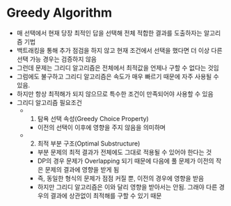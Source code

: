 # Greedy Algorithm

- 매 선택에서 현재 당장 최적인 답을 선택해 전체 적합한 결과를 도출하자는 알고리즘 기법
- 백트래킹을 통해 추가 점검을 하지 않고 현재 조건에서 선택을 했다면 더 이상 다른 선택 가능 경우는 검증하지 않음
- 그런데 문제는 그리디 알고리즘은 전체에서 최적값을 언제나 구할 수 없다는 것임
- 그럼에도 불구하고 그리디 알고리즘은 속도가 매우 빠르기 때문에 자주 사용될 수 있음.
- 하지만 항상 최적해가 되지 않으므로 특수한 조건이 만족되어야 사용할 수 있음
- 그리디 알고리즘 필요조건
    - 1. 탐욕 선택 속성(Greedy Choice Property)
        - 이전의 선택이 이후에 영향을 주지 않음을 의미하며
    - 2. 최적 부분 구조(Optimal Substructure)
        - 부분 문제의 최적 결과가 전체에도 그대로 적용될 수 있어야 한다는 것
        - DP의 경우 문제가 Overlapping 되기 때문에 다음에 풀 문제가 이전의 작은 문제의 결과에 영향을 받게 됨
        - 즉, 동일한 형식의 문제가 점점 커질 뿐, 이전의 경우에 영향을 받음
        - 하지만 그리디 알고리즘은 이와 달리 영향을 받아서는 안됨. 그래야 다른 경우의 결과에 상관없이 최적해를 구할 수 있기 때문
